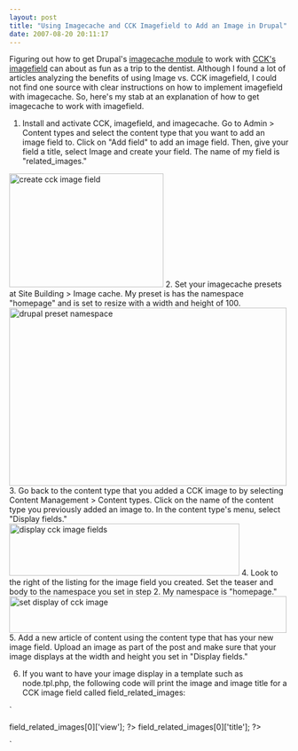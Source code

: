 ```yaml
---
layout: post
title: "Using Imagecache and CCK Imagefield to Add an Image in Drupal"
date: 2007-08-20 20:11:17
---
```


Figuring out how to get Drupal's [imagecache module][1] to work with [CCK's imagefield][2] can about as fun as a trip to the dentist. Although I found a lot of articles analyzing the benefits of using Image vs. CCK imagefield, I could not find one source with clear instructions on how to implement imagefield with imagecache. So, here's my stab at an explanation of how to get imagecache to work with imagefield.

 [1]: http://drupal.org/project/imagecache
 [2]: http://drupal.org/project/imagefield

1. Install and activate CCK, imagefield, and imagecache. Go to Admin > Content types and select the content type that you want to add an image field to. Click on "Add field" to add an image field. Then, give your field a title, select Image and create your field. The name of my field is "related_images."

<img src="/resources/u1/createfield.png" alt="create cck image field" height="205" width="278" /> 
2. Set your imagecache presets at Site Building > Image cache. My preset is has the namespace "homepage" and is set to resize with a width and height of 100. 

<img src="/resources/u1/namespace.png" alt="drupal preset namespace" height="321" width="500" /> 
3. Go back to the content type that you added a CCK image to by selecting Content Management > Content types. Click on the name of the content type you previously added an image to. In the content type's menu, select "Display fields."

<img src="/resources/u1/displayfields.png" alt="display cck image fields" height="94" width="415" /> 
4. Look to the right of the listing for the image field you created. Set the teaser and body to the namespace you set in step 2. My namespace is "homepage." 

<img src="/resources/u1/chooselook.png" alt="set display of cck image" height="66" width="500" /> 
5. Add a new article of content using the content type that has your new image field. Upload an image as part of the post and make sure that your image displays at the width and height you set in "Display fields."

6. If you want to have your image display in a template such as node.tpl.php, the following code will print the image and image title for a CCK image field called field\_related\_images: 

`
<?php print $node->field_related_images[0]['view']; ?> 


<?php print $node->field_related_images[0]['title'];  ?>
`